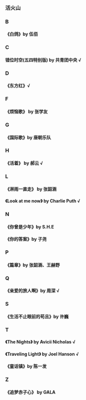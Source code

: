 <!-- @format -->

### 活火山

### B
#### 《白鸽》by 伍佰
### C
#### 错位时空(五四特别版) by 共青团中央 √
### D
#### 《东方红》√

### F
#### 《烦恼歌》 by 张学友

### G
#### 《国际歌》by 唐朝乐队

### H
#### 《活着》 by 郝云 √

### L
#### 《淋雨一直走》 by 张韶涵

#### 《Look at me now》 by Charlie Puth √

### N
#### 《你曾是少年》by S.H.E

#### 《你的答案》by 子尧

### P
#### 《篇章》by 张韶涵、王赫野

### Q
#### 《亲爱的旅人啊》by 周深 √

### S

#### 《生活不止眼前的苟且》by 许巍

### T

#### 《The Nights》 by Avicii Nicholas √

#### 《Traveling Light》 by Joel Hanson √

#### 《童话镇》by 陈一发

### Z
#### 《追梦赤子心》 by GALA
